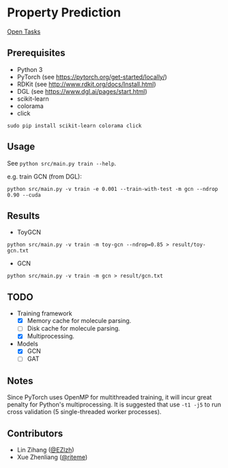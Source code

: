 # Property Prediction

[Open Tasks](https://www.aicures.mit.edu/tasks)

## Prerequisites

* Python 3
* PyTorch (see <https://pytorch.org/get-started/locally/>)
* RDKit (see <http://www.rdkit.org/docs/Install.html>)
* DGL (see <https://www.dgl.ai/pages/start.html>)
* scikit-learn
* colorama
* click

```
sudo pip install scikit-learn colorama click
```

## Usage

See `python src/main.py train --help`.

e.g. train GCN (from DGL):

```
python src/main.py -v train -e 0.001 --train-with-test -m gcn --ndrop 0.90 --cuda
```

## Results

* ToyGCN

```
python src/main.py -v train -m toy-gcn --ndrop=0.85 > result/toy-gcn.txt
```

* GCN

```
python src/main.py -v train -m gcn > result/gcn.txt
```

## TODO

* Training framework
    * [x] Memory cache for molecule parsing.
    * [ ] Disk cache for molecule parsing.
    * [x] Multiprocessing.
* Models
    * [x] GCN
    * [ ] GAT

## Notes

Since PyTorch uses OpenMP for multithreaded training, it will incur great penalty for Python's multiprocessing. It is suggested that use `-t1 -j5` to run cross validation (5 single-threaded worker processes).

## Contributors

* Lin Zihang ([@EZlzh](https://github.com/EZlzh))
* Xue Zhenliang ([@riteme](https://github.com/riteme))